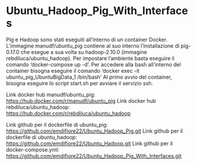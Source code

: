 # Ubuntu_Hadoop_Pig_With_Interfaces

Pig e Hadoop sono stati eseguiti all’interno di un container Docker. L’immagine manudf/ubuntu_pig contiene al suo interno l’installazione di pig-0.17.0 che esegue a sua volta su hadoop-2.10.0 (immagine rebdiluca/ubuntu_hadoop). 
Per impostare l’ambiente basta eseguire il comando ‘docker-compose up -d’.
Per accedere alla bash all’interno del container bisogna eseguire il comando ‘docker exec -it ubuntu_pig_UbuntuBigData_1 /bin/bash’
Al primo avvio del container, bisogna eseguire lo script start.sh per avviare il servizio ssh.

Link docker hub manudf/ubuntu_pig: https://hub.docker.com/r/manudf/ubuntu_pig
Link docker hub rebdiluca/ubuntu_hadoop: https://hub.docker.com/r/rebdiluca/ubuntu_hadoop

Link github per il dockerfile di ubuntu_pig: https://github.com/emdifiore22/Ubuntu_Hadoop_Pig.git 
Link github per il dockerfile di ubuntu_hadoop: https://github.com/emdifiore22/Ubuntu_Hadoop.git 
Link github per il docker-compose.yml: https://github.com/emdifiore22/Ubuntu_Hadoop_Pig_With_Interfaces.git